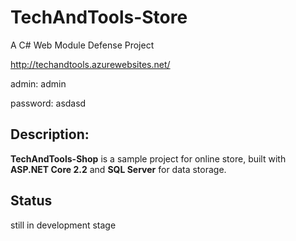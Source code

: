 # TechAndTools-Store
A C# Web Module Defense Project

http://techandtools.azurewebsites.net/

admin: admin

password: asdasd

## Description:
**TechAndTools-Shop** is a sample project for online store, built with **ASP.NET Core 2.2** and **SQL Server** for data storage.

## Status
still in development stage
